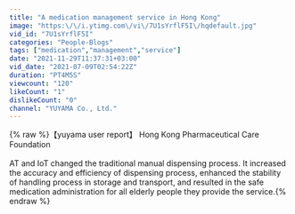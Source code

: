 ```yaml
---
title: "A medication management service in Hong Kong"
image: "https:\/\/i.ytimg.com\/vi\/7U1sYrflF5I\/hqdefault.jpg"
vid_id: "7U1sYrflF5I"
categories: "People-Blogs"
tags: ["medication","management","service"]
date: "2021-11-29T11:37:31+03:00"
vid_date: "2021-07-09T02:54:22Z"
duration: "PT4M5S"
viewcount: "120"
likeCount: "1"
dislikeCount: "0"
channel: "YUYAMA Co., Ltd."
---
```

{% raw %}【yuyama user report】 Hong Kong Pharmaceutical Care Foundation<br /><br />AT and IoT changed the traditional manual dispensing process. It increased the accuracy and efficiency of dispensing process, enhanced the stability of handling process in storage and transport, and resulted in the safe medication administration for all elderly people they provide the service.{% endraw %}
